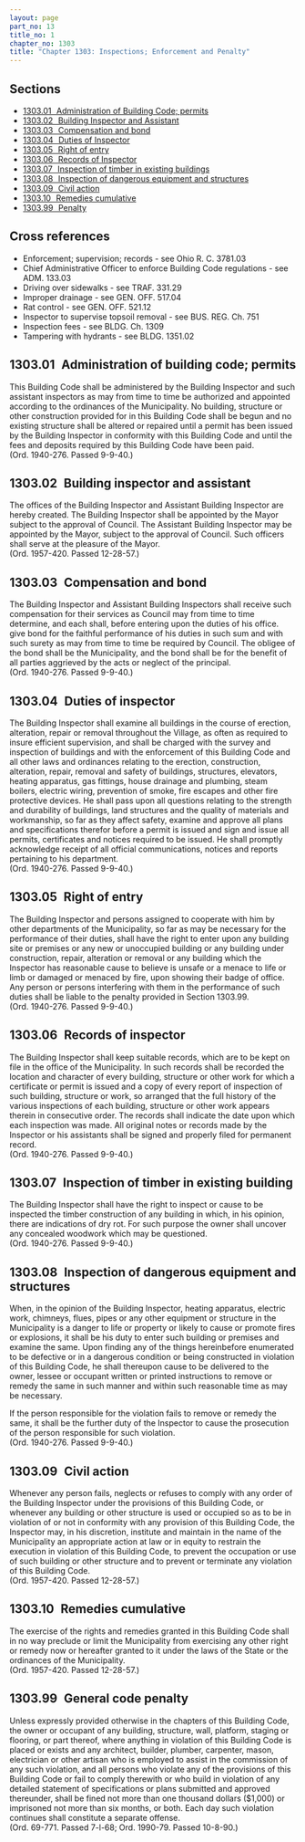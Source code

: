 ```yaml
---
layout: page
part_no: 13
title_no: 1
chapter_no: 1303
title: "Chapter 1303: Inspections; Enforcement and Penalty"
---
```


## Sections

* [1303.01   Administration of Building Code; permits](#130301-administration-of-building-code-permits)
* [1303.02   Building Inspector and Assistant](#130302-building-inspector-and-assistant)
* [1303.03   Compensation and bond](#130303-compensation-and-bond)
* [1303.04   Duties of Inspector](#130304-duties-of-inspector)
* [1303.05   Right of entry](#130305-right-of-entry)
* [1303.06   Records of Inspector](#130306-records-of-inspector)
* [1303.07   Inspection of timber in existing buildings](#130307-inspection-of-timber-in-existing-buildings)
* [1303.08   Inspection of dangerous equipment and structures](#130308-inspection-of-dangerous-equipment-and-structures)
* [1303.09   Civil action](#130309-civil-action)
* [1303.10   Remedies cumulative](#130310-remedies-cumulative)
* [1303.99   Penalty](#130399-penalty)

## Cross references

* Enforcement; supervision; records - see Ohio R. C. 3781.03
* Chief Administrative Officer to enforce Building Code regulations - see ADM. 133.03
* Driving over sidewalks - see TRAF. 331.29
* Improper drainage - see GEN. OFF. 517.04
* Rat control - see GEN. OFF. 521.12
* Inspector to supervise topsoil removal - see BUS. REG. Ch. 751
* Inspection fees - see BLDG. Ch. 1309
* Tampering with hydrants - see BLDG. 1351.02

## 1303.01   Administration of building code; permits

This Building Code shall be administered by the Building Inspector and such
assistant inspectors as may from time to time be authorized and appointed
according to the ordinances of the Municipality. No building, structure or
other construction provided for in this Building Code shall be begun and no
existing structure shall be altered or repaired until a permit has been issued
by the Building Inspector in conformity with this Building Code and until the
fees and deposits required by this Building Code have been paid.  
(Ord. 1940-276. Passed 9-9-40.)

## 1303.02   Building inspector and assistant

The offices of the Building Inspector and Assistant Building Inspector are
hereby created. The Building Inspector shall be appointed by the Mayor subject
to the approval of Council. The Assistant Building Inspector may be appointed
by the Mayor, subject to the approval of Council. Such officers shall serve at
the pleasure of the Mayor.  
(Ord. 1957-420. Passed 12-28-57.)

## 1303.03   Compensation and bond

The Building Inspector and Assistant Building Inspectors shall receive such
compensation for their services as Council may from time to time determine, and
each shall, before entering upon the duties of his office. give bond for the
faithful performance of his duties in such sum and with such surety as may from
time to time be required by Council. The obligee of the bond shall be the
Municipality, and the bond shall be for the benefit of all parties aggrieved
by the acts or neglect of the principal.  
(Ord. 1940-276. Passed 9-9-40.)

## 1303.04   Duties of inspector

The Building Inspector shall examine all buildings in the course of
erection, alteration, repair or removal throughout the Village, as often as
required to insure efficient supervision, and shall be charged with the survey
and inspection of buildings and with the enforcement of this Building Code and
all other laws and ordinances relating to the erection, construction,
alteration, repair, removal and safety of buildings, structures, elevators,
heating apparatus, gas fittings, house drainage and plumbing, steam boilers,
electric wiring, prevention of smoke, fire escapes and other fire protective
devices. He shall pass upon all questions relating to the strength and
durability of buildings, land structures and the quality of materials and
workmanship, so far as they affect safety, examine and approve all plans and
specifications therefor before a permit is issued and sign and issue all
permits, certificates and notices required to be issued. He shall promptly
acknowledge receipt of all official communications, notices and reports
pertaining to his department.  
(Ord. 1940-276. Passed 9-9-40.)

## 1303.05   Right of entry

The Building Inspector and persons assigned to cooperate with him by other
departments of the Municipality, so far as may be necessary for the performance
of their duties, shall have the right to enter upon any building site or
premises or any new or unoccupied building or any building under construction,
repair, alteration or removal or any building which the Inspector has
reasonable cause to believe is unsafe or a menace to life or limb or damaged or
menaced by fire, upon showing their badge of office. Any person or persons
interfering with them in the performance of such duties shall be liable to the
penalty provided in Section 1303.99.  
(Ord. 1940-276. Passed 9-9-40.)

## 1303.06   Records of inspector

The Building Inspector shall keep suitable records, which are to be kept on
file in the office of the Municipality. In such records shall be recorded the
location and character of every building, structure or other work for which a
certificate or permit is issued and a copy of every report of inspection of
such building, structure or work, so arranged that the full history of the
various inspections of each building, structure or other work appears therein
in consecutive order. The records shall indicate the date upon which each
inspection was made. All original notes or records made by the Inspector or his
assistants shall be signed and properly filed for permanent record.  
(Ord. 1940-276. Passed 9-9-40.)

## 1303.07   Inspection of timber in existing building

The Building Inspector shall have the right to inspect or cause to be
inspected the timber construction of any building in which, in his opinion,
there are indications of dry rot. For such purpose the owner shall uncover any
concealed woodwork which may be questioned.  
(Ord. 1940-276. Passed 9-9-40.)

## 1303.08   Inspection of dangerous equipment and structures

When, in the opinion of the Building Inspector, heating apparatus, electric
work, chimneys, flues, pipes or any other equipment or structure in the
Municipality is a danger to life or property or likely to cause or promote
fires or explosions, it shall be his duty to enter such building or premises
and examine the same. Upon finding any of the things hereinbefore enumerated to
be defective or in a dangerous condition or being constructed in violation of
this Building Code, he shall thereupon cause to be delivered to the owner,
lessee or occupant written or printed instructions to remove or remedy the same
in such manner and within such reasonable time as may be necessary.

If the person responsible for the violation fails to remove or remedy the
same, it shall be the further duty of the Inspector to cause the prosecution of
the person responsible for such violation.  
(Ord. 1940-276. Passed 9-9-40.)

## 1303.09   Civil action

Whenever any person fails, neglects or refuses to comply with any order of
the Building Inspector under the provisions of this Building Code, or whenever
any building or other structure is used or occupied so as to be in violation of
or not in conformity with any provision of this Building Code, the Inspector
may, in his discretion, institute and maintain in the name of the Municipality
an appropriate action at law or in equity to restrain the execution in
violation of this Building Code, to prevent the occupation or use of such
building or other structure and to prevent or terminate any violation of this
Building Code.  
(Ord. 1957-420. Passed 12-28-57.)

## 1303.10   Remedies cumulative

The exercise of the rights and remedies granted in this Building Code shall
in no way preclude or limit the Municipality from exercising any other right or
remedy now or hereafter granted to it under the laws of the State or the
ordinances of the Municipality.  
(Ord. 1957-420. Passed 12-28-57.)

## 1303.99   General code penalty

Unless expressly provided otherwise in the chapters of this Building Code,
the owner or occupant of any building, structure, wall, platform, staging or
flooring, or part thereof, where anything in violation of this Building Code is
placed or exists and any architect, builder, plumber, carpenter, mason,
electrician or other artisan who is employed to assist in the commission of any
such violation, and all persons who violate any of the provisions of this
Building Code or fail to comply therewith or who build in violation of any
detailed statement of specifications or plans submitted and approved
thereunder, shall be fined not more than one thousand dollars ($1,000) or
imprisoned not more than six months, or both. Each day such violation continues
shall constitute a separate offense.  
(Ord. 69-771. Passed 7-l-68; Ord. 1990-79. Passed 10-8-90.)
